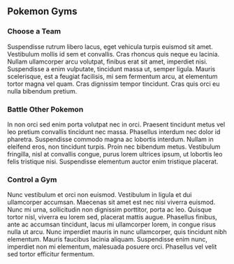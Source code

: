 ## Pokemon Gyms

### Choose a Team

Suspendisse rutrum libero lacus, eget vehicula turpis euismod sit amet. Vestibulum mollis id sem et convallis. Cras rhoncus quis neque eu lacinia. Nullam ullamcorper arcu volutpat, finibus erat sit amet, imperdiet nisi. Suspendisse a enim vulputate, tincidunt massa ut, semper ligula. Mauris scelerisque, est a feugiat facilisis, mi sem fermentum arcu, at elementum tortor magna vel quam. Cras dignissim tempor tincidunt. Cras quis orci eu nulla bibendum pretium.

### Battle Other Pokemon

In non orci sed enim porta volutpat nec in orci. Praesent tincidunt metus vel leo pretium convallis tincidunt nec massa. Phasellus interdum nec dolor id pharetra. Suspendisse commodo magna ac lobortis interdum. Nullam in eleifend eros, non tincidunt turpis. Proin nec bibendum metus. Vestibulum fringilla, nisl at convallis congue, purus lorem ultrices ipsum, ut lobortis leo felis tristique nisi. Suspendisse elementum auctor enim tristique placerat.

### Control a Gym

Nunc vestibulum et orci non euismod. Vestibulum in ligula et dui ullamcorper accumsan. Maecenas sit amet est nec nisi viverra euismod. Nunc mi urna, sollicitudin non dignissim porttitor, porta ac leo. Quisque tortor nisl, viverra eu lorem sed, placerat mattis augue. Phasellus finibus, ante ac accumsan tincidunt, lacus mi ullamcorper lorem, in congue risus nulla ut arcu. Nunc imperdiet mauris in nunc ullamcorper, quis tincidunt nibh elementum. Mauris faucibus lacinia aliquam. Suspendisse enim nunc, imperdiet non mi elementum, malesuada posuere orci. Phasellus vel velit sed tortor efficitur fermentum.
